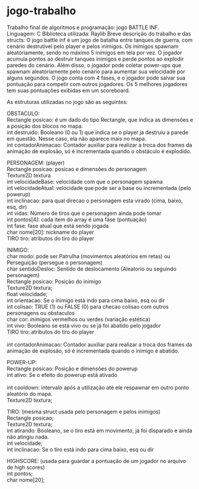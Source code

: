 # jogo-trabalho
Trabalho final de algoritmos e programação: jogo BATTLE INF. <br>
Linguagem: C
Biblioteca utilizada: Raylib
Breve descrição do trabalho e das structs:
O jogo battle inf é um jogo de batalha entre tanques de guerra, com cenário destrutível pelo player e pelos inimigos. Os inimigos spawnam aleatóriamente, sendo no máximo 5 inimigos em tela por vez. 
O jogador acumula pontos ao destruir tanques inimigos e perde pontos ao explodir paredes do cenário. Além disso, o jogador pode coletar power-ups que spawnam aleatóriamente pelo cenário para aumentar sua velocidade por alguns segundos.
O jogo conta com 4 fases, e o jogador pode salvar sua pontuação para competir com outros jogadores. Os 5 melhores jogadores tem suas pontuações exibidas em um scoreboard.

As estruturas utilizadas no jogo são as seguintes:

OBSTACULO: <br>
  Rectangle posicao: é um dado do tipo Rectangle, que indica as dimensões e a posição dos blocos no mapa. <br>
  int destruido: Booleano (0 ou 1) que indica se o player ja destruiu a parede em questão. Nesse caso, ela não aparece mais no mapa.<br>
  int contadorAnimacao: Contador auxiliar para realizar a troca dos frames da animação de explosão, só é incrementada quando o obstáculo é explodido.<br>

PERSONAGEM: (player)<br>
  Rectangle posicao: posicao e dimensões do personagem<br>
  Texture2D textura<br>
  int velocidadeBase: velocidade com que o personagem spawna<br>
  int velocidadeAtual: velocidade que pode ser a base ou incrementada (pelo powerup)<br>
  int inclinacao: para qual direcao o personagem esta virado (cima, baixo, esq, dir)<br>
  int vidas: Número de tiros que o personagem ainda pode tomar<br>
  int pontos[4]: cada item do array é uma fase (pontuação)<br>
  int fase: fase atual que está sendo jogada<br>
  char nome[20]: nickname do player<br>
  TIRO tiro: atributos do tiro do player<br>
  
INIMIGO:<br>
    char modo: pode ser Patrulha (movimentos aleatórios em retas) ou Perseguição (persegue o personagem)<br>
    char sentidoDesloc: Sentido de deslocamento (Aleatorio ou seguindo personagem)<br>
    Rectangle posicao: Posição do inimigo<br>
    Texture2D textura;<br>
    float velocidade;<br>
    int orientacao: Se o inimigo está indo para cima baixo, esq ou dir<br>
    int colisao: TRUE (1) ou FALSE (0) para checao colisao com outros personagens ou obstaculos<br>
    char cor: inimigos vermelhos ou verdes (variação estética)<br>
    int vivo: Booleano se está vivo ou se já foi abatido pelo jogador<br>
    TIRO tiro: atributos do tiro do player<br><br>
    int contadorAnimacao: Contador auxiliar para realizar a troca dos frames da animação de explosão, só é incrementada quando o inimigo é abatido.<br>
    
POWER-UP:<br>
    Rectangle posicao: Posição e dimensões do powerup<br>
    int ativo: Se o efeito do powerup está ativado<br><br>
    int cooldown: intervalo após a utilização até ele respawnar em outro ponto aleatório do mapa.<br>
    Texture2D textura;<br>
    
TIRO: (mesma struct usada pelo personagem e pelos inimigos)<br>
    Rectangle posicao;<br>
    Texture2D textura;<br>
    int atirando: Booleano, se o tiro está em movimento, já foi disparado e ainda não atingiu nada.<br>
    int velocidade;<br>
    int inclinacao: Se o tiro está indo para cima baixo, esq ou dir<br>
    
 HIGHSCORE: (usada para guardar a pontuação de um jogador no arquivo de high scores)<br>
    int pontos;<br>
    char nome[20];<br>
